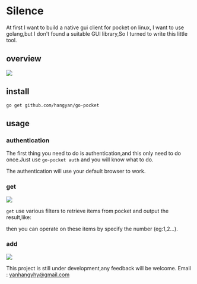 # Silence

At first I want to build a native gui client for pocket on linux, I want to use
golang,but I don't found a suitable GUI library,So I turned to write this little
tool.

## overview
![](https://raw.github.com/hangyan/silence/master/images/usage.png)




## install

`go get github.com/hangyan/go-pocket`

## usage

### authentication

The first thing you need to do is authentication,and this only need to do
once.Just use `go-pocket auth` and you will know what to do.

The authentication will use your default browser to work.

### get

![](https://raw.github.com/hangyan/silence/master/images/get-help.png)

`get` use various filters to retrieve items from pocket and output the result,like:



then you can operate on these items by specify the number (eg:1,2...).

### add

![](https://raw.github.com/hangyan/silence/master/images/get.png)


This project is still under development,any feedback will be welcome.
Email : [yanhangyhy@gmail.com](mailto:yanhangyhy@gmail.com)
